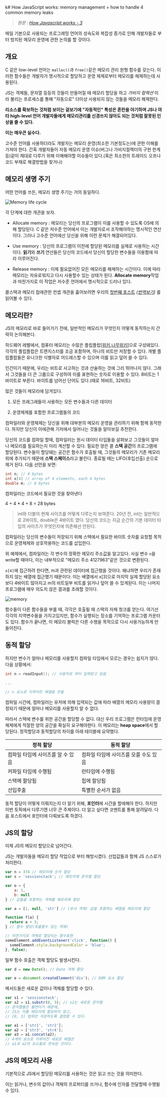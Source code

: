 k# How JavaScript works: memory management + how to handle 4 common memory leaks

> _원문 : [How Javascript works - 3](https://blog.sessionstack.com/how-javascript-works-memory-management-how-to-handle-4-common-memory-leaks-3f28b94cfbec)_

매일 기본으로 사용되는 프로그래밍 언어의 성숙도와 복잡성 증가로 인해 개발자들로 부터 방치된 메모리 운영에 관한 논의를 할 것이다.

## 개요

C 같은 low-level 언어는 `malloc()`과 `free()`같은 메모리 관리 원형 함수를 갖는다. 이러한 함수들은 개발자가 명시적으로 할당하고 운영 체제로부터 메모리를 헤재하는데 사용된다.

JS는 객체들, 문자열 등등의 것들이 만들어질 때 메모리 할당을 하고 _가비지 컬렉션_ 이라 불리는 프로세스를 통해 "자동으로" 더이상 사용되지 않는 것들을 메모리 해제한다.

**리소스를 확보하는 것처럼 보이는 겉보기에 "자동적인" 특성은 혼란을 야기하며 JS나 여타 high-level 언어 개발자들에게 메모리관리를 신경쓰지 않아도 되는 것처럼 잘못된 인상을 줄 수 있다.**

**이는 매우큰 실수다.**

고수준 언어를 사용하더라도 개발자는 메모리 운영(최소한 기본정도는)에 관한 이해를 가져야 한다. 간혹 개발자들이 자동 메모리 운영 이슈(버그나 가비지컬렉터의 구현 한계 등)같이 제대로 다루기 위해 이해해야할 이슈들이 있다.(혹은 최소한의 트레이드 오프나 코드 부채로 해결방법을 찾거나)

## 메모리 생명 주기

어떤 언어를 쓰든, 메모리 생명 주기는 거의 동일하다.

![Memory life cycle](https://cdn-images-1.medium.com/max/1600/1*slxXgq_TO38TgtoKpWa_jQ.png)

각 단계에 대한 개관을 보자.

- Allocate memory : 메모리는 당신의 프로그램이 이를 사용할 수 있도록 OS에 의해 할당된다. C 같은 저수준 언어에서 이는 개발자로서 조작해야하는 명시적인 연산이다. 그러나 고수준 언어에선 당신을 위해 이런 문제가 해결되어있다.

- Use memory : 당신의 프로그램이 이전에 할당된 메모리를 실제로 사용하는 시간이다. **읽기**와 **쓰기** 연산들은 당신의 코드에서 당신이 할당한 변수들을 이용함에 따라 이루어진다.

- Release memory : 이제 필요없어진 모든 메모리를 해제하는 시간이다. 이에 따라 메모리는 자유로워지고 다시 사용할수 있는 상태가 된다. **Allocate memory**작업과 마찬가지로 이 작업은 저수준 언어에서 명시적으로 드러나 있다.

콜스택과 메모리 힙에관한 컨셉 개관을 훓어보려면 우리의 [첫번쨰 포스트](https://blog.sessionstack.com/how-does-javascript-actually-work-part-1-b0bacc073cf) _([번역보기](https://github.com/goohooh/TIL/blob/master/2017/11/20171119_How_JavaScript_works_Overview.md))_ 를 읽어볼 수 있다. 

## 메모리란?

JS의 메모리로 바로 들어가기 전에, 일반적인 메모리가 무엇인지 어떻게 동작하는지 간략히 논의해본다.

하드웨어 레벨에서, 컴퓨터 메모리는 수많은 플립플랍[[위키](https://en.wikipedia.org/wiki/Flip-flop_(electronics)),[나무위키](https://namu.wiki/w/%ED%94%8C%EB%A6%BD%ED%94%8C%EB%A1%AD)]으로 구성돼있다. 각각의 플립플랍은 트랜지스터를 조금 포함하며, 하나의 비트만 저장할 수 있다. 개별 플립플랍들은 유니크한 식별자로 어드레스할 수 있으며 이를 읽고 덮어 쓸 수 있다.

인간이기 때문에, 우리는 비트로 사고하는 것과 산술하는 것에 그리 뛰어나지 않다. 그래서 그것들을 더 큰 그룹으로 구성하여 이를 표현하는 숫자로 이용할 수 있다. 8비트는 1바이트로 부른다. 바이트를 넘어선 단어도 있다.(때로 16비트, 32비트)

많은 것들이 메모리에 담겨있다.

1. 모든 프래그래들이 사용하는 모든 변수들과 다른 데이터

1. 운영체제를 포함한 프로그램들의 코드

컴파일러와 운영체제는 당신을 위해 대부분의 메모리 운영을 관리하기 위해 함께 동작한다. 하지만 당신이 이에관해 기저에서 일어나는 것들을 알아보길 추천한다.

당신의 코드를 컴파일 할때, 컴파일러는 원시 데이터 타입들을 살펴보고 그것들이 얼마나 메모리를 필요하는지 미리 계산할 수 있다. 필요한 양은 콜 **스택 공간**의 프로그램에 할당된다. 변수들이 할당돼는 공간은 함수가 호출될 때, 그것들의 메모리가 기존 메모리 위에 추가되기 때문에 **스택 스페이스**라고 불린다. 종료될 때는 LIFO(후입선출) 순으로 제거 된다. 다음 선언을 보면:

```c
int n; // 4 bytes
int x[4] // array of 4 elements, each 4 bytes
double m; // 8 bytes
```

컴파일러는 코드에서 필요한 것을 찾아낸다

4 + 4 * 4 + 8 = 28 bytes

> int와 더블의 현재 사이즈를 어떻게 다루는지 보여준다. 20년 전, int는 일반적으로 2바이트, double은 4바이트 였다. 당신의 코드는 지금 순간의 기본 데이터 타입의 사이즈가 무엇인지에 의존해선 안된다.

컴파일러는 당신의 변수들이 저장되기 위해 스택에서 필요한 바이트 숫자를 요청할 목적으로 운영체제와 상호작용하는 코드를 삽입한다.

위 예제에서, 컴파일러는 각 변수의 정확한 메모리 주소값을 알고있다. 사실 변수 `n`을 write할 때마다, 이는 내부적으로 "메모리 주소 4127963"같은 것으로 변환된다.

`x[4]`에 접근하려 한다면, m과 관련된 데이터에 접근했을 것이다. 왜냐하면 우리가 존재하지 않는 배열에 접근했기 때문이다: 이는 배열에서 x[3]으로 마지막 실제 할당된 요소보다 4바이트 많아지고 m의 비트일부 비트를 읽거나 덮어 쓸 수 있게된다. 이는 나머지 프로그램에 매우 의도치 않은 결과를 초래할 것이다.

![memory](https://cdn-images-1.medium.com/max/1600/1*5aBou4onl1B8xlgwoGTDOg.png)

함수들이 다른 함수들을 부를 때, 각각은 호출될 때 스택의 자체 청크를 얻는다. 여기선 각각의 지역변수들을 가지고있지만, 함수가 실행되는 장소를 기억하는 프로그램 카운터도 있다. 함수가 끝나면, 이 메모리 블럭은 다른 수행을 목적으로 다시 사용가능하게 만들어진다.

## 동적 할당

하지만 변수가 얼마나 메모리를 사용할지 컴파일 타임에서 모르는 경우는 쉽지가 않다. 다음 상황에서:

```c
int n = readInput(); // 사용자로 부터 입력받고 읽음

...

// n 요소로 이루어진 배열을 만듦
```

컴파일 시간에, 컴파일러는 유저에 의해 입력되는 값에 따라 배열의 메모리 사용량이 결정되기 때문에 얼마나 메모리를 사용할지 알 수 없다.

따라서 스택에 변수를 위한 공간을 할당할 수 없다. 대신 우리 프로그램은 런타임에 운영체제에게 적절한 양의 공간을 확실히 요구해야한다. 이 메모리는 **heap space**에서 할당된다. 정적할당과 동적할당의 차이를 아래 테이블에 요약했다.

| 정적 할당 | 동적 할당 |
|---|---|
| 컴파일 타임에 사이즈를 알 수 있음 | 컴파일 타임에 사이즈를 모를 수도 있음 |
| 커파일 타임에 수행됨 | 런타임에 수행됨 |
| 스택에 할당됨 | 힙에 할당됨 |
| 선입후출 | 특별한 순서가 없음 |

동적 할당이 어떻게 이뤄지는지 더 알기 위해, **포인터**에 시간을 할애해야 한다. 하지만 이번 토픽에서 다루기엔 너무 큰 주제이다. 더 알고 싶다면 코멘트를 통해 알려달라. 다음 포스트에서 포인터에 다뤄보도록 하겠다.

## JS의 할당

이제 JS의 메모리 할당으로 넘어간다.

JS는 개발자들을 메모리 할당 작업으로 부터 해방시켰다. 선업값들과 함께 JS 스스로가 처리한다.

```javascript
var n = 374 // 메모리에 숫자 할당
var s = 'sessionstack'; // 메모리에 문자열 할당

var o = {
	a: 1,
	b: null
} // 값들을 포함하는 객체를 메모리에 할당

var a = [1, null, 'str'] // (유사 객체) 값을 포함하는 배열을 메모리에 할당

function f(a) {
  return a + 3;
} // 함수 할당(호출할수 있는 객체)

// 마찬가지로 객체로 할당되는 함수표현
someElement.addEventListener('click', function() {
  someElement.style.backgroundColor = 'blue';
}, false);
```

일부 함수 호출은 객체 할당도 발생시킨다.

```javascript
var d = new Date(); // Date 객체 할당

var e = document.createElement('div'); // DOM 요소 할당 
```

메서드들은 새로운 값이나 객체를 할당할 수 있다.

```javascript
var s1 = 'sessionstack';
var s2 = s1.substr(0, 3); // s2는 새로운 문자열
// 문자열들은 불변이기 때문에,
// JS는 이를 메모리에 할당하지 않고,
// [0, 3] 범위만 저장하도록 결정할 수 있다.

var a1 = ['str1', 'str2'];
var a2 = ['str3', 'str4'];
var a3 = a1.concat(a2);
// 4개의 요소로 이루어진 새로운 배열은
// a1과 a2의 요소들로 연속된 것이다.
```

## JS의 메모리 사용

기본적으로 JS에서 할당된 메모리를 사용하는 것은 읽고 쓰는 것을 의미한다.

이는 읽거나, 변수의 값이나 객체의 프로퍼티를 쓰거나, 함수에 인자를 전달할때 수행될 수 있다.